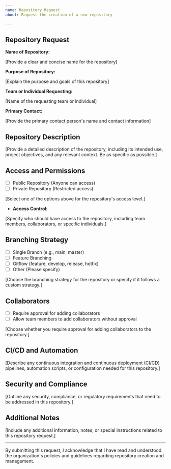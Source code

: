 ```yaml
---
name: Repository Request
about: Request the creation of a new repository

---
```


## Repository Request

**Name of Repository:**

[Provide a clear and concise name for the repository]

**Purpose of Repository:**

[Explain the purpose and goals of this repository]

**Team or Individual Requesting:**

[Name of the requesting team or individual]

**Primary Contact:**

[Provide the primary contact person's name and contact information]

## Repository Description

[Provide a detailed description of the repository, including its intended use, project objectives, and any relevant context. Be as specific as possible.]

## Access and Permissions

- [ ] Public Repository (Anyone can access)
- [ ] Private Repository (Restricted access)

[Select one of the options above for the repository's access level.]

- **Access Control:**

[Specify who should have access to the repository, including team members, collaborators, or specific individuals.]

## Branching Strategy

- [ ] Single Branch (e.g., main, master)
- [ ] Feature Branching
- [ ] Gitflow (feature, develop, release, hotfix)
- [ ] Other (Please specify)

[Choose the branching strategy for the repository or specify if it follows a custom strategy.]

## Collaborators

- [ ] Require approval for adding collaborators
- [ ] Allow team members to add collaborators without approval

[Choose whether you require approval for adding collaborators to the repository.]

## CI/CD and Automation

[Describe any continuous integration and continuous deployment (CI/CD) pipelines, automation scripts, or configuration needed for this repository.]

## Security and Compliance

[Outline any security, compliance, or regulatory requirements that need to be addressed in this repository.]

## Additional Notes

[Include any additional information, notes, or special instructions related to this repository request.]

---

By submitting this request, I acknowledge that I have read and understood the organization's policies and guidelines regarding repository creation and management.
